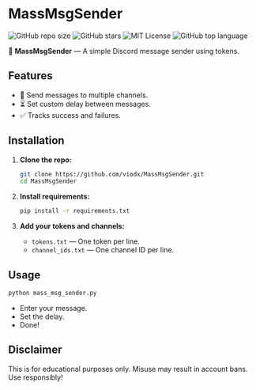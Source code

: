 # MassMsgSender

![GitHub repo size](https://img.shields.io/github/repo-size/viodx/MassMsgSender?color=blue&style=for-the-badge)
![GitHub stars](https://img.shields.io/github/stars/viodx/MassMsgSender?color=yellow&style=for-the-badge)
![MIT License](https://img.shields.io/badge/License-MIT-blue.svg?style=for-the-badge)
![GitHub top language](https://img.shields.io/github/languages/top/viodx/MassMsgSender?logo=javascript&style=for-the-badge)

🚀 **MassMsgSender** — A simple Discord message sender using tokens.

## Features

- 📩 Send messages to multiple channels.
- ⏳ Set custom delay between messages.
- ✅ Tracks success and failures.

## Installation

1. **Clone the repo:**
    ```bash
    git clone https://github.com/viodx/MassMsgSender.git
    cd MassMsgSender
    ```

2. **Install requirements:**
    ```bash
    pip install -r requirements.txt
    ```

3. **Add your tokens and channels:**
    - `tokens.txt` — One token per line.
    - `channel_ids.txt` — One channel ID per line.

## Usage

```bash
python mass_msg_sender.py
```

- Enter your message.
- Set the delay.
- Done!

## Disclaimer

This is for educational purposes only. Misuse may result in account bans. Use responsibly!

